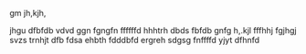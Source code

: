 gm
jh,kjh,

jhgu
dfbfdb
vdvd
ggn
fgngfn
ffffffd
hhhtrh
dbds
fbfdb
gnfg
h,.kjl
fffhhj
fgjhgj
svzs
trnhjt
dfb
fdsa
ehbth
fdddbfd
ergreh
sdgsg
fnffffd
yjyt
dfhnfd
